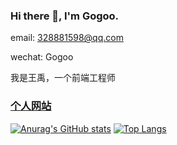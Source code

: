 ### Hi there 👋, I'm Gogoo.

email: 328881598@qq.com

wechat: Gogoo

我是王禹，一个前端工程师
### [个人网站](https://wangyu.me)
[![Anurag's GitHub stats](https://github-readme-stats.vercel.app/api?username=wangyu-1995)](https://github.com/anuraghazra/github-readme-stats)
[![Top Langs](https://github-readme-stats.vercel.app/api/top-langs/?username=anuraghazra&layout=compact)](https://github.com/anuraghazra/github-readme-stats)
